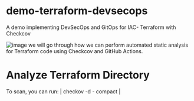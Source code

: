 # demo-terraform-devsecops
A demo implementing DevSecOps and GitOps for IAC- Terraform with Checkcov

![image](https://github.com/kupadhyay1212/terraform-devsecops/assets/60917359/7ba0b9bd-5f48-492d-9779-c026b50e78ba)
we will go through how we can perform automated static analysis for Terraform code using Checkcov and GitHub Actions.
# Analyze Terraform Directory
To scan, you can run:
| checkov -d <terraform root directory> - compact |


